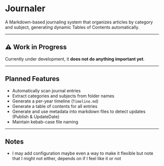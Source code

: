 # Journaler

A Markdown-based journaling system that organizes articles by category and subject, generating dynamic Tables of Contents automatically. 

---

## ⚠️ Work in Progress

Currently under development, it **does not do anything important yet**.  

---

## Planned Features

- Automatically scan journal entries
- Extract categories and subjects from folder names
- Generate a per-year timeline (`Timeline.md`)
- Generate a table of contents for all entries
- Generate and use metadata into markdown files to detect updates (Publish & UpdateDate)
- Maintain kebab-case file naming

---

## Notes

- I may add configuration maybe even a way to make it flexible but note that I might not either, depends on if I feel like it or not

